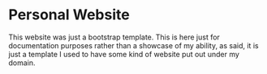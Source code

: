 <h1>Personal Website</h1>

This website was just a bootstrap template. This is here just for documentation purposes rather than a showcase of my ability, as said, it is just a template I used to have some kind of website put out under my domain.
